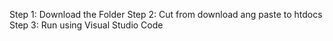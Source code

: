 Step 1: Download the Folder
Step 2: Cut from download ang paste to htdocs
Step 3: Run using Visual Studio Code
